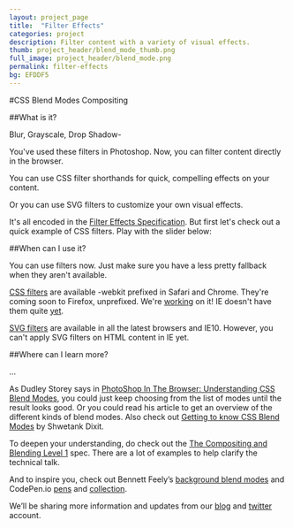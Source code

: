 ```yaml
---
layout: project_page
title:  "Filter Effects"
categories: project
description: Filter content with a variety of visual effects.
thumb: project_header/blend_mode_thumb.png
full_image: project_header/blend_mode.png
permalink: filter-effects
bg: EFDDF5
---
```

#CSS Blend Modes Compositing

##What is it?

Blur, Grayscale, Drop Shadow-

You've used these filters in Photoshop. Now, you can filter content directly in the browser.

You can use CSS filter shorthands for quick, compelling effects on your content.

Or you can use SVG filters to customize your own visual effects.

It's all encoded in the [Filter Effects Specification](http://www.w3.org/TR/filter-effects/). But first let's check out a quick example of CSS filters. Play with the slider below:

##When can I use it?

You can use filters now. Just make sure you have a less pretty fallback when they aren't available.

[CSS filters](http://caniuse.com/#feat=css-filters) are available -webkit prefixed in Safari and Chrome.
They're coming soon to Firefox, unprefixed. We're [working](https://bugzilla.mozilla.org/show_bug.cgi?id=948265) on it!
IE doesn't have them quite [yet](http://status.modern.ie/filters?term=filter).

[SVG filters](http://caniuse.com/#feat=svg-filters) are available in all the latest browsers and IE10. However, you can't apply SVG filters on HTML content in IE yet.

##Where can I learn more?

...

As Dudley Storey says in [PhotoShop In The Browser: Understanding CSS Blend Modes](http://demosthenes.info/blog/707/PhotoShop-In-The-Browser-Understanding-CSS-Blend-Modes), you could just keep choosing from the list of modes until the result looks good. Or you could read his article to get an overview of the different kinds of blend modes. Also check out [Getting to know CSS Blend Modes](http://dev.opera.com/articles/getting-to-know-css-blend-modes/) by Shwetank Dixit.

To deepen your understanding, do check out the [The Compositing and Blending Level 1](http://dev.w3.org/fxtf/compositing-1/) spec. There are a lot of examples to help clarify the technical talk.

And to inspire you, check out Bennett Feely’s [background blend modes](http://bennettfeely.com/gradients/) and CodePen.io [pens](http://codepen.io/bennettfeely/pen/uLKrG) and [collection](http://codepen.io/collection/Kgshi/).

We’ll be sharing more information and updates from our [blog](http://blogs.adobe.com/webplatform/category/features/css-compositing/) and [twitter](https://twitter.com/adobeweb) account.
